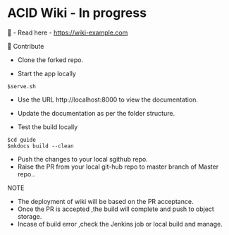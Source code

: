 ACID Wiki - In progress 
=============================

🎌 - Read here  - https://wiki-example.com

🎫 Contribute 

- Clone the forked repo.

- Start the app locally 

```
$serve.sh 
```
- Use the URL http://localhost:8000 to view the documentation.

- Update the documentation as per the folder structure.

- Test the build locally
```
$cd guide
$mkdocs build --clean
```
- Push the changes to your local sgithub repo.
- Raise the PR from your local git-hub repo to master branch of Master repo..

NOTE 

- The deployment of wiki will be based on the PR acceptance.
- Once the PR is accepted ,the build will complete and push to object storage.
- Incase of build error ,check the Jenkins job or local build and manage.
